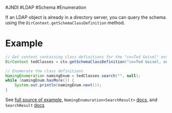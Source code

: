 #JNDI #LDAP #Schema #Enumeration

If an LDAP object is already in a directory server, you can query the schema using the `DirContext.getSchemaClassDefinition` method.

# Example
```java
// Get context containing class definitions for the "cn=Ted Geisel" entry
DirContext tedClasses = ctx.getSchemaClassDefinition("cn=Ted Geisel, ou=People");

// Enumerate the class definitions
NamingEnumeration namingEnum = tedClasses.search("", null);
while (namingEnum.hasMore()) {
    System.out.println(namingEnum.next());
}
```

See [full source of example](https://docs.oracle.com/javase/jndi/tutorial/ldap/schema/src/GetClassDefn.java), `NamingEnumuration<SearchResult>` [docs](https://docs.oracle.com/javase/8/docs/api/javax/naming/NamingEnumeration.html), and `SearchResult` [docs](https://docs.oracle.com/javase/8/docs/api/javax/naming/directory/SearchResult.html)